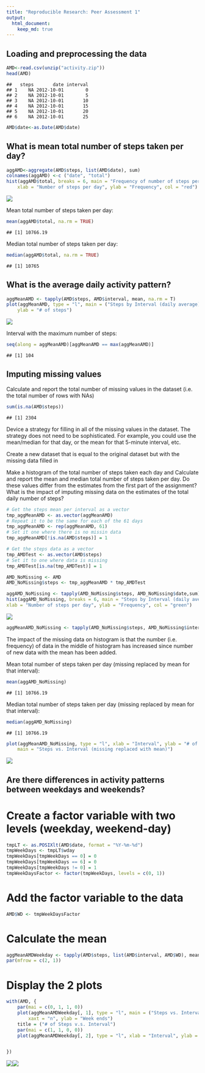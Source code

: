```yaml
---
title: "Reproducible Research: Peer Assessment 1"
output: 
  html_document:
    keep_md: true
---
```



## Loading and preprocessing the data


```r
AMD<-read.csv(unzip("activity.zip"))
head(AMD)
```

```
##   steps       date interval
## 1    NA 2012-10-01        0
## 2    NA 2012-10-01        5
## 3    NA 2012-10-01       10
## 4    NA 2012-10-01       15
## 5    NA 2012-10-01       20
## 6    NA 2012-10-01       25
```

```r
AMD$date<-as.Date(AMD$date)
```


## What is mean total number of steps taken per day?


```r
aggAMD<-aggregate(AMD$steps, list(AMD$date), sum)
colnames(aggAMD) <-c ("date", "total")
hist(aggAMD$total, breaks = 6, main = "Frequency of number of steps per day", 
    xlab = "Number of steps per day", ylab = "Frequency", col = "red")
```

![](PA1_template_files/figure-html/unnamed-chunk-2-1.png)<!-- -->

Mean total number of steps taken per day:

```r
mean(aggAMD$total, na.rm = TRUE)
```

```
## [1] 10766.19
```

Median total number of steps taken per day:

```r
median(aggAMD$total, na.rm = TRUE)
```

```
## [1] 10765
```



## What is the average daily activity pattern?


```r
aggMeanAMD <- tapply(AMD$steps, AMD$interval, mean, na.rm = T)
plot(aggMeanAMD, type = "l", main = ("Steps by Interval (daily average)"), 
    ylab = "# of steps")
```

![](PA1_template_files/figure-html/unnamed-chunk-5-1.png)<!-- -->

Interval with the maximum number of steps:


```r
seq(along = aggMeanAMD)[aggMeanAMD == max(aggMeanAMD)]
```

```
## [1] 104
```


## Imputing missing values

Calculate and report the total number of missing values in the dataset (i.e. the total number of rows with NAs)


```r
sum(is.na(AMD$steps))
```

```
## [1] 2304
```


Deviсe a strategy for filling in all of the missing values in the dataset. The strategy does not need to be sophisticated. For example, you could use the mean/median for that day, or the mean for that 5-minute interval, etc.

Create a new dataset that is equal to the original dataset but with the missing data filled in

Make a histogram of the total number of steps taken each day and Calculate and report the mean and median total number of steps taken per day. Do these values differ from the estimates from the first part of the assignment? What is the impact of imputing missing data on the estimates of the total daily number of steps?


```r
# Get the steps mean per interval as a vector
tmp_aggMeanAMD <- as.vector(aggMeanAMD)
# Repeat it to be the same for each of the 61 days
tmp_aggMeanAMD <- rep(aggMeanAMD, 61)
# Set it one where there is no missin data
tmp_aggMeanAMD[!is.na(AMD$steps)] = 1

# Get the steps data as a vector
tmp_AMDTest <- as.vector(AMD$steps)
# Set it to one where data is missing
tmp_AMDTest[is.na(tmp_AMDTest)] = 1

AMD_NoMissing <- AMD
AMD_NoMissing$steps <- tmp_aggMeanAMD * tmp_AMDTest

aggAMD_NoMissing <- tapply(AMD_NoMissing$steps, AMD_NoMissing$date,sum)
hist(aggAMD_NoMissing, breaks = 6, main = "Steps by Interval (daily average) with no missing data", 
xlab = "Number of steps per day", ylab = "Frequency", col = "green")
```

![](PA1_template_files/figure-html/unnamed-chunk-8-1.png)<!-- -->

```r
aggMeanAMD_NoMissing <- tapply(AMD_NoMissing$steps, AMD_NoMissing$interval,mean)
```


The impact of the missing data on histogram is that the number (i.e. frequency) of data in the middle of histogram has increased since number of new data with the mean has been added.

Mean total number of steps taken per day (missing replaced by mean for that interval):

```r
mean(aggAMD_NoMissing)
```

```
## [1] 10766.19
```

Median total number of steps taken per day (missing replaced by mean for that interval):

```r
median(aggAMD_NoMissing)
```

```
## [1] 10766.19
```



```r
plot(aggMeanAMD_NoMissing, type = "l", xlab = "Interval", ylab = "# of Steps", 
    main = "Steps vs. Interval (missing replaced with mean)")
```

![](PA1_template_files/figure-html/unnamed-chunk-12-1.png)<!-- -->

## Are there differences in activity patterns between weekdays and weekends?

# Create a factor variable with two levels (weekday, weekend-day)

```r
tmpLT <- as.POSIXlt(AMD$date, format = "%Y-%m-%d")
tmpWeekDays <- tmpLT$wday
tmpWeekDays[tmpWeekDays == 0] = 0
tmpWeekDays[tmpWeekDays == 6] = 0
tmpWeekDays[tmpWeekDays != 0] = 1
tmpWeekDaysFactor <- factor(tmpWeekDays, levels = c(0, 1))
```
# Add the factor variable to the data


```r
AMD$WD <- tmpWeekDaysFactor
```

# Calculate the mean


```r
aggMeanAMDWeekday <- tapply(AMD$steps, list(AMD$interval, AMD$WD), mean, na.rm = T)
par(mfrow = c(2, 1))
```


# Display the 2 plots

```r
with(AMD, {
    par(mai = c(0, 1, 1, 0))
    plot(aggMeanAMDWeekday[, 1], type = "l", main = ("Steps vs. Interval"), 
        xaxt = "n", ylab = "Week ends")
    title = ("# of Steps v.s. Interval")
    par(mai = c(1, 1, 0, 0))
    plot(aggMeanAMDWeekday[, 2], type = "l", xlab = "Interval", ylab = "Week days")


})
```

![](PA1_template_files/figure-html/unnamed-chunk-16-1.png)<!-- -->![](PA1_template_files/figure-html/unnamed-chunk-16-2.png)<!-- -->


